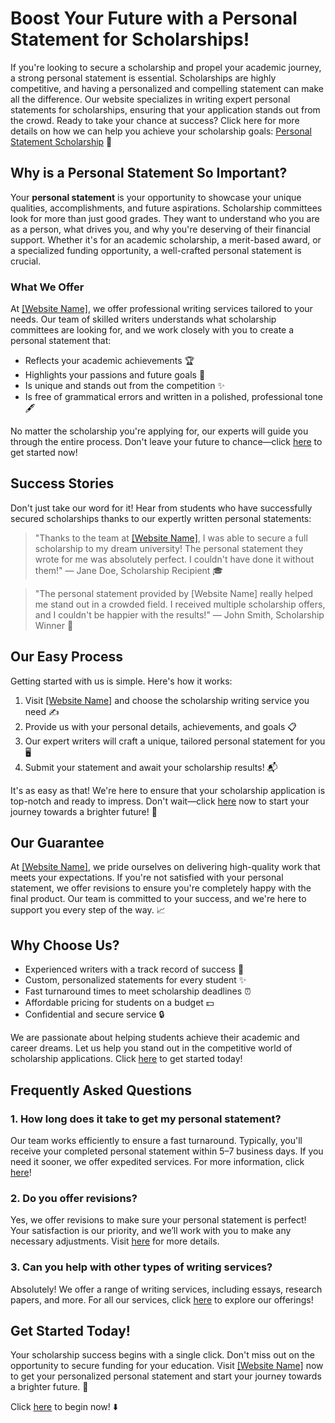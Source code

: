 # Boost Your Future with a Personal Statement for Scholarships!

If you're looking to secure a scholarship and propel your academic journey, a strong personal statement is essential. Scholarships are highly competitive, and having a personalized and compelling statement can make all the difference. Our website specializes in writing expert personal statements for scholarships, ensuring that your application stands out from the crowd. Ready to take your chance at success? Click here for more details on how we can help you achieve your scholarship goals: [Personal Statement Scholarship](https://tinyurl.com/topessay?keyword=personal+statement+scholarship) 💼

## Why is a Personal Statement So Important?

Your **personal statement** is your opportunity to showcase your unique qualities, accomplishments, and future aspirations. Scholarship committees look for more than just good grades. They want to understand who you are as a person, what drives you, and why you're deserving of their financial support. Whether it's for an academic scholarship, a merit-based award, or a specialized funding opportunity, a well-crafted personal statement is crucial.

### What We Offer

At [[Website Name]](https://tinyurl.com/topessay?keyword=personal+statement+scholarship), we offer professional writing services tailored to your needs. Our team of skilled writers understands what scholarship committees are looking for, and we work closely with you to create a personal statement that:

- Reflects your academic achievements 🏆
- Highlights your passions and future goals 🌟
- Is unique and stands out from the competition ✨
- Is free of grammatical errors and written in a polished, professional tone 🖋️

No matter the scholarship you're applying for, our experts will guide you through the entire process. Don't leave your future to chance—click [here](https://tinyurl.com/topessay?keyword=personal+statement+scholarship) to get started now!

## Success Stories

Don't just take our word for it! Hear from students who have successfully secured scholarships thanks to our expertly written personal statements:

> "Thanks to the team at [[Website Name]](https://tinyurl.com/topessay?keyword=personal+statement+scholarship), I was able to secure a full scholarship to my dream university! The personal statement they wrote for me was absolutely perfect. I couldn't have done it without them!" — Jane Doe, Scholarship Recipient 🎓

> "The personal statement provided by [Website Name] really helped me stand out in a crowded field. I received multiple scholarship offers, and I couldn't be happier with the results!" — John Smith, Scholarship Winner 🎉

## Our Easy Process

Getting started with us is simple. Here's how it works:

1. Visit [[Website Name]](https://tinyurl.com/topessay?keyword=personal+statement+scholarship) and choose the scholarship writing service you need ✍️
2. Provide us with your personal details, achievements, and goals 📋
3. Our expert writers will craft a unique, tailored personal statement for you 🖥️
4. Submit your statement and await your scholarship results! 📬

It's as easy as that! We're here to ensure that your scholarship application is top-notch and ready to impress. Don't wait—click [here](https://tinyurl.com/topessay?keyword=personal+statement+scholarship) now to start your journey towards a brighter future! 🚀

## Our Guarantee

At [[Website Name]](https://tinyurl.com/topessay?keyword=personal+statement+scholarship), we pride ourselves on delivering high-quality work that meets your expectations. If you're not satisfied with your personal statement, we offer revisions to ensure you're completely happy with the final product. Our team is committed to your success, and we're here to support you every step of the way. 📈

## Why Choose Us?

- Experienced writers with a track record of success 💼
- Custom, personalized statements for every student ✨
- Fast turnaround times to meet scholarship deadlines ⏰
- Affordable pricing for students on a budget 💵
- Confidential and secure service 🔒

We are passionate about helping students achieve their academic and career dreams. Let us help you stand out in the competitive world of scholarship applications. Click [here](https://tinyurl.com/topessay?keyword=personal+statement+scholarship) to get started today!

## Frequently Asked Questions

### 1. How long does it take to get my personal statement?

Our team works efficiently to ensure a fast turnaround. Typically, you'll receive your completed personal statement within 5–7 business days. If you need it sooner, we offer expedited services. For more information, click [here](https://tinyurl.com/topessay?keyword=personal+statement+scholarship)!

### 2. Do you offer revisions?

Yes, we offer revisions to make sure your personal statement is perfect! Your satisfaction is our priority, and we’ll work with you to make any necessary adjustments. Visit [here](https://tinyurl.com/topessay?keyword=personal+statement+scholarship) for more details.

### 3. Can you help with other types of writing services?

Absolutely! We offer a range of writing services, including essays, research papers, and more. For all our services, click [here](https://tinyurl.com/topessay?keyword=personal+statement+scholarship) to explore our offerings!

## Get Started Today!

Your scholarship success begins with a single click. Don't miss out on the opportunity to secure funding for your education. Visit [[Website Name]](https://tinyurl.com/topessay?keyword=personal+statement+scholarship) now to get your personalized personal statement and start your journey towards a brighter future. 🌈

Click [here](https://tinyurl.com/topessay?keyword=personal+statement+scholarship) to begin now! ⬇️
